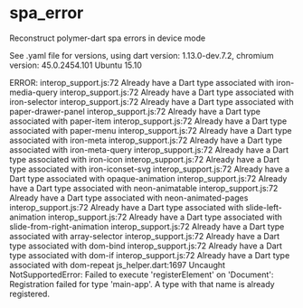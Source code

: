 # spa_error
Reconstruct polymer-dart spa errors in device mode

See .yaml file for versions, using dart version: 1.13.0-dev.7.2, chromium version: 45.0.2454.101 Ubuntu 15.10

ERROR:
interop_support.js:72 Already have a Dart type associated with iron-media-query
interop_support.js:72 Already have a Dart type associated with iron-selector
interop_support.js:72 Already have a Dart type associated with paper-drawer-panel
interop_support.js:72 Already have a Dart type associated with paper-item
interop_support.js:72 Already have a Dart type associated with paper-menu
interop_support.js:72 Already have a Dart type associated with iron-meta
interop_support.js:72 Already have a Dart type associated with iron-meta-query
interop_support.js:72 Already have a Dart type associated with iron-icon
interop_support.js:72 Already have a Dart type associated with iron-iconset-svg
interop_support.js:72 Already have a Dart type associated with opaque-animation
interop_support.js:72 Already have a Dart type associated with neon-animatable
interop_support.js:72 Already have a Dart type associated with neon-animated-pages
interop_support.js:72 Already have a Dart type associated with slide-left-animation
interop_support.js:72 Already have a Dart type associated with slide-from-right-animation
interop_support.js:72 Already have a Dart type associated with array-selector
interop_support.js:72 Already have a Dart type associated with dom-bind
interop_support.js:72 Already have a Dart type associated with dom-if
interop_support.js:72 Already have a Dart type associated with dom-repeat
js_helper.dart:1697 Uncaught NotSupportedError: Failed to execute 'registerElement' on 'Document': Registration failed for type 'main-app'. A type with that name is already registered.
